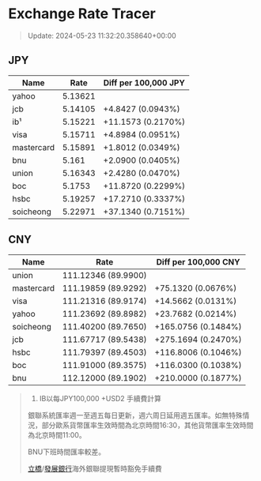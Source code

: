 # Exchange Rate Tracer

> Update: 2024-05-23 11:32:20.358640+00:00

## JPY

| Name       |    Rate | Diff per 100,000 JPY   |
|------------|---------|------------------------|
| yahoo      | 5.13621 |                        |
| jcb        | 5.14105 | +4.8427 (0.0943%)      |
| ib¹        | 5.15221 | +11.1573 (0.2170%)     |
| visa       | 5.15711 | +4.8984 (0.0951%)      |
| mastercard | 5.15891 | +1.8012 (0.0349%)      |
| bnu        | 5.161   | +2.0900 (0.0405%)      |
| union      | 5.16343 | +2.4280 (0.0470%)      |
| boc        | 5.1753  | +11.8720 (0.2299%)     |
| hsbc       | 5.19257 | +17.2710 (0.3337%)     |
| soicheong  | 5.22971 | +37.1340 (0.7151%)     |

## CNY

| Name       | Rate                | Diff per 100,000 CNY   |
|------------|---------------------|------------------------|
| union      | 111.12346	(89.9900) |                        |
| mastercard | 111.19859	(89.9292) | +75.1320 (0.0676%)     |
| visa       | 111.21316	(89.9174) | +14.5662 (0.0131%)     |
| yahoo      | 111.23692	(89.8982) | +23.7682 (0.0214%)     |
| soicheong  | 111.40200	(89.7650) | +165.0756 (0.1484%)    |
| jcb        | 111.67717	(89.5438) | +275.1694 (0.2470%)    |
| hsbc       | 111.79397	(89.4503) | +116.8006 (0.1046%)    |
| boc        | 111.91000	(89.3575) | +116.0300 (0.1038%)    |
| bnu        | 112.12000	(89.1902) | +210.0000 (0.1877%)    |


> 1. IB以每JPY100,000 +USD2 手續費計算
>
> 銀聯系統匯率週一至週五每日更新，週六周日延用週五匯率。如無特殊情況，部分歐系貨幣匯率生效時間為北京時間16:30，其他貨幣匯率生效時間為北京時間11:00。
>
> BNU下班時間匯率較差。
>
> [立橋](https://www.wlbank.com.mo/uploads/ueditor/file/20181211/1544536513900230.pdf)/[發展銀行](https://www.mdb.com.mo/Service_Charges_20230728.pdf)海外銀聯提現暫時豁免手續費

